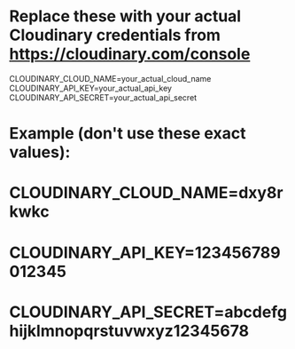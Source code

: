 # Replace these with your actual Cloudinary credentials from https://cloudinary.com/console

CLOUDINARY_CLOUD_NAME=your_actual_cloud_name
CLOUDINARY_API_KEY=your_actual_api_key  
CLOUDINARY_API_SECRET=your_actual_api_secret

# Example (don't use these exact values):
# CLOUDINARY_CLOUD_NAME=dxy8rkwkc
# CLOUDINARY_API_KEY=123456789012345
# CLOUDINARY_API_SECRET=abcdefghijklmnopqrstuvwxyz12345678

